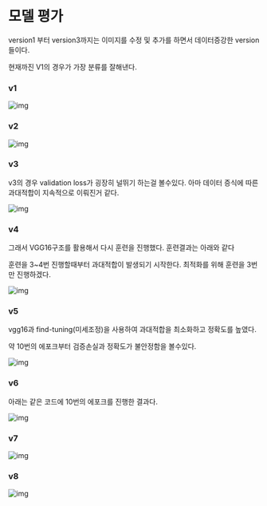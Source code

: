 # 모델 평가

version1 부터 version3까지는 이미지를 수정 및 추가를 하면서 데이터증강한 version들이다.

현재까진 V1의 경우가 가장 분류를 잘해낸다. 



### v1

![img](https://blog.kakaocdn.net/dn/EeMwO/btqMuOTE4Az/LPP7ACQ1AmnbQoLIlPnVx0/img.png)



### v2

![img](https://blog.kakaocdn.net/dn/48iKl/btqMqdG3sMv/yKLhRORMEsV4bK9Z4Ku3yK/img.png)



### v3

v3의 경우 validation loss가 굉장히  널뛰기 하는걸 볼수있다. 아마 데이터 증식에 따른 과대적합이 지속적으로 이뤄진거 같다. 

![img](https://blog.kakaocdn.net/dn/I0Yam/btqMvfcmmyQ/Fk62AMfJHkpqU9nheikXw0/img.png)



### v4

그래서 VGG16구조를 활용해서 다시 훈련을 진행했다. 훈련결과는 아래와 같다

훈련을 3~4번 진행할때부터 과대적합이 발생되기 시작한다. 최적화를 위해 훈련을 3번만 진행하겠다.

![img](https://blog.kakaocdn.net/dn/MLIp8/btqMwofBfuI/KWJ5KQ1fezmMfexUHsZquK/img.png)



### v5 

vgg16과 find-tuning(미세조정)을 사용하여 과대적합을 최소화하고 정확도를 높였다.

약 10번의 에포크부터 검증손실과 정확도가 불안정함을 볼수있다. 

![img](https://blog.kakaocdn.net/dn/bYsedb/btqMqBVl2H8/wIO5KPKuDS3QgTkgwSvkEk/img.png)



### v6

아래는 같은 코드에 10번의 에포크를 진행한 결과다.

![img](https://blog.kakaocdn.net/dn/utdbs/btqMvKJWx62/KYTkRLOY9SBHlt5UkbrTZk/img.png)



### v7

![img](https://blog.kakaocdn.net/dn/dL2jgf/btqNgsIDv2A/M98zkavztDMPCJZ8zmeEh1/img.png)



### v8

![img](https://blog.kakaocdn.net/dn/mLEpw/btqNfrKWejs/rMYgKzaiVyAnmESGSGfzE0/img.png)